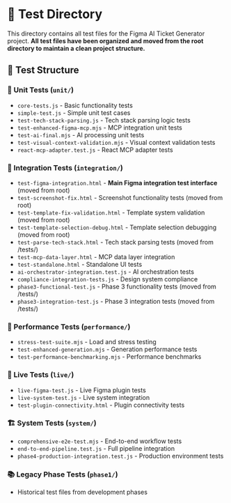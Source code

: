 # 🧪 Test Directory

This directory contains all test files for the Figma AI Ticket Generator project. **All test files have been organized and moved from the root directory to maintain a clean project structure.**

## 📁 Test Structure

### 🔧 Unit Tests (`unit/`)
- `core-tests.js` - Basic functionality tests
- `simple-test.js` - Simple unit test cases
- `test-tech-stack-parsing.js` - Tech stack parsing logic tests  
- `test-enhanced-figma-mcp.mjs` - MCP integration unit tests
- `test-ai-final.mjs` - AI processing unit tests
- `test-visual-context-validation.mjs` - Visual context validation tests
- `react-mcp-adapter.test.js` - React MCP adapter tests

### 🔗 Integration Tests (`integration/`)
- `test-figma-integration.html` - **Main Figma integration test interface** (moved from root)
- `test-screenshot-fix.html` - Screenshot functionality tests (moved from root)
- `test-template-fix-validation.html` - Template system validation (moved from root)  
- `test-template-selection-debug.html` - Template selection debugging (moved from root)
- `test-parse-tech-stack.html` - Tech stack parsing tests (moved from /tests/)
- `test-mcp-data-layer.html` - MCP data layer integration
- `test-standalone.html` - Standalone UI tests
- `ai-orchestrator-integration.test.js` - AI orchestration tests
- `compliance-integration-tests.js` - Design system compliance
- `phase3-functional-test.js` - Phase 3 functionality tests (moved from /tests/)
- `phase3-integration-test.js` - Phase 3 integration tests (moved from /tests/)

### 🚀 Performance Tests (`performance/`)
- `stress-test-suite.mjs` - Load and stress testing
- `test-enhanced-generation.mjs` - Generation performance tests
- `test-performance-benchmarking.mjs` - Performance benchmarks

### 🔴 Live Tests (`live/`)
- `live-figma-test.js` - Live Figma plugin tests
- `live-system-test.js` - Live system integration
- `test-plugin-connectivity.html` - Plugin connectivity tests

### 🏗️ System Tests (`system/`)
- `comprehensive-e2e-test.mjs` - End-to-end workflow tests
- `end-to-end-pipeline.test.js` - Full pipeline integration
- `phase4-production-integration.test.js` - Production environment tests

### 📚 Legacy Phase Tests (`phase1/`)
- Historical test files from development phases